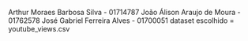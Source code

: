 Arthur Moraes Barbosa Silva - 01714787
João Álison Araujo de Moura - 01762578
José Gabriel Ferreira Alves - 01700051
dataset escolhido = youtube_views.csv
